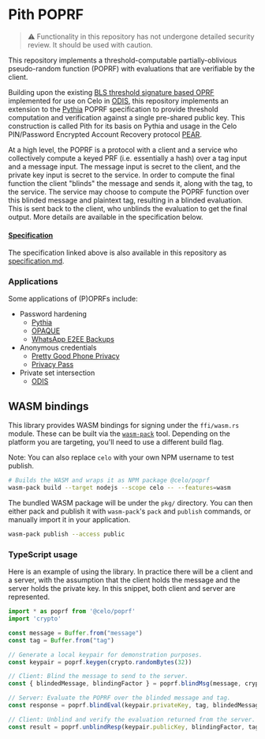 # Pith POPRF

> :warning: Functionality in this repository has not undergone detailed security review. It should
> be used with caution.

This repository implements a threshold-computable partially-oblivious pseudo-random function (POPRF)
with evaluations that are verifiable by the client.

Building upon the existing [BLS threshold signature based OPRF] implemented for use on Celo in
[ODIS], this repository implements an extension to the [Pythia] POPRF specification to provide
threshold computation and verification against a single pre-shared public key. This construction is
called Pith for its basis on Pythia and usage in the Celo PIN/Password Encrypted Account Recovery
protocol [PEAR].

At a high level, the POPRF is a protocol with a client and a service who collectively compute a keyed
PRF (i.e. essentially a hash) over a tag input and a message input. The message input is secret to
the client, and the private key input is secret to the service. In order to compute the final
function the client "blinds" the message and sends it, along with the tag, to the service. The
service may choose to compute the POPRF function over this blinded message and plaintext tag,
resulting in a blinded evaluation. This is sent back to the client, who unblinds the evaluation to
get the final output. More details are available in the specification below.

<!-- TODO(victor) Replace this link with a link to the CIP when published as a CIP -->
#### [Specification](https://clabsco.notion.site/POPRF-Cryptography-Construction-493f1099460940f8a5d7dee4c78b4442)

The specification linked above is also available in this repository as [specification.md](./specification.md).

### Applications

Some applications of (P)OPRFs include:

- Password hardening
  - [Pythia]
  - [OPAQUE]
  - [WhatsApp E2EE Backups]
- Anonymous credentials
  - [Pretty Good Phone Privacy]
  - [Privacy Pass]
- Private set intersection
  - [ODIS]

## WASM bindings

This library provides WASM bindings for signing under the `ffi/wasm.rs` module. These can be built
via the [`wasm-pack`](https://github.com/rustwasm/wasm-pack) tool. Depending on the platform you are
targeting, you'll need to use a different build flag.

Note: You can also replace `celo` with your own NPM username to test publish.

```bash
# Builds the WASM and wraps it as NPM package @celo/poprf
wasm-pack build --target nodejs --scope celo -- --features=wasm
```

The bundled WASM package will be under the `pkg/` directory. You can then either pack and publish it
with `wasm-pack`'s `pack` and `publish` commands, or manually import it in your application.

```bash
wasm-pack publish --access public
```

### TypeScript usage

Here is an example of using the library. In practice there will be a client and a server, with the
assumption that the client holds the message and the server holds the private key. In this snippet,
both client and server are represented.

```typescript
import * as poprf from '@celo/poprf'
import 'crypto'

const message = Buffer.from("message")
const tag = Buffer.from("tag")

// Generate a local keypair for demonstration purposes.
const keypair = poprf.keygen(crypto.randomBytes(32))

// Client: Blind the message to send to the server.
const { blindedMessage, blindingFactor } = poprf.blindMsg(message, crypto.randomBytes(32))

// Server: Evaluate the POPRF over the blinded message and tag.
const response = poprf.blindEval(keypair.privateKey, tag, blindedMessage)

// Client: Unblind and verify the evaluation returned from the server.
const result = poprf.unblindResp(keypair.publicKey, blindingFactor, tag, response)
```

<!-- Links -->
[BLS threshold signature based OPRF]: https://github.com/celo-org/celo-threshold-bls-rs
[ODIS]: https://docs.celo.org/celo-codebase/protocol/odis
[OPAQUE]: https://datatracker.ietf.org/doc/draft-irtf-cfrg-opaque/
[PEAR]: https://docs.celo.org/celo-codebase/protocol/identity/encrypted-cloud-backup
[Pretty Good Phone Privacy]: https://www.usenix.org/conference/usenixsecurity21/presentation/schmitt
[Privacy Pass]: https://privacypass.github.io/
[Pythia]: https://eprint.iacr.org/2015/644.pdf
[WhatsApp E2EE Backups]: https://engineering.fb.com/2021/09/10/security/whatsapp-e2ee-backups/

